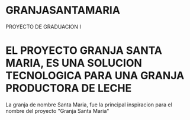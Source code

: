 # GRANJASANTAMARIA
PROYECTO DE GRADUACION I

# EL PROYECTO GRANJA SANTA MARIA, ES UNA SOLUCION TECNOLOGICA PARA UNA GRANJA PRODUCTORA DE LECHE
La granja de nombre Santa Maria, fue la principal inspiracion para el nombre del proyecto "Granja Santa Maria"

